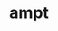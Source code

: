 ---
title: "ampt"
layout: cache
categories: [package, develop]
meta: {"compilers": ["gcc@=11.4.0"], "num_specs": 3, "num_specs_by_stack": {"hep": 3, "root": 3}, "oss": ["ubuntu22.04"], "platforms": ["linux"], "stacks": ["hep", "root"], "targets": ["x86_64_v3"], "versions": ["2.26-t9b_atlas"]}
spec_details: [{"compiler": "gcc@=11.4.0", "hash": "5zlgqf7gqvzvxhtr4xmxndpqwci73gpk", "os": "ubuntu22.04", "platform": "linux", "size": "-", "stacks": ["hep", "root"], "tarball": "https://binaries.spack.io/develop/build_cache/linux-ubuntu22.04-x86_64_v3/gcc-11.4.0/ampt-2.26-t9b_atlas/linux-ubuntu22.04-x86_64_v3-gcc-11.4.0-ampt-2.26-t9b_atlas-5zlgqf7gqvzvxhtr4xmxndpqwci73gpk.spack", "target": "x86_64_v3", "variants": ["build_system=makefile", "patches=7a9a4f1"], "versions": ["2.26-t9b_atlas"]}, {"compiler": "gcc@=11.4.0", "hash": "uscxcifqu5ajfhggixuphti52bwbl4mp", "os": "ubuntu22.04", "platform": "linux", "size": "-", "stacks": ["hep", "root"], "tarball": "https://binaries.spack.io/develop/build_cache/linux-ubuntu22.04-x86_64_v3/gcc-11.4.0/ampt-2.26-t9b_atlas/linux-ubuntu22.04-x86_64_v3-gcc-11.4.0-ampt-2.26-t9b_atlas-uscxcifqu5ajfhggixuphti52bwbl4mp.spack", "target": "x86_64_v3", "variants": ["build_system=makefile", "patches=7a9a4f1"], "versions": ["2.26-t9b_atlas"]}, {"compiler": "gcc@=11.4.0", "hash": "wsunrkzdb2sg5r4m5fpvjyylgsvhftxv", "os": "ubuntu22.04", "platform": "linux", "size": "-", "stacks": ["hep", "root"], "tarball": "https://binaries.spack.io/develop/build_cache/linux-ubuntu22.04-x86_64_v3/gcc-11.4.0/ampt-2.26-t9b_atlas/linux-ubuntu22.04-x86_64_v3-gcc-11.4.0-ampt-2.26-t9b_atlas-wsunrkzdb2sg5r4m5fpvjyylgsvhftxv.spack", "target": "x86_64_v3", "variants": ["build_system=makefile", "patches=7a9a4f1"], "versions": ["2.26-t9b_atlas"]}]
---